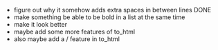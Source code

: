 - figure out why it somehow adds extra spaces in between lines DONE
- make something be able to be bold in a list at the same time
- make it look better
- maybe add some more features of to_html
- also maybe add a / feature in to_html